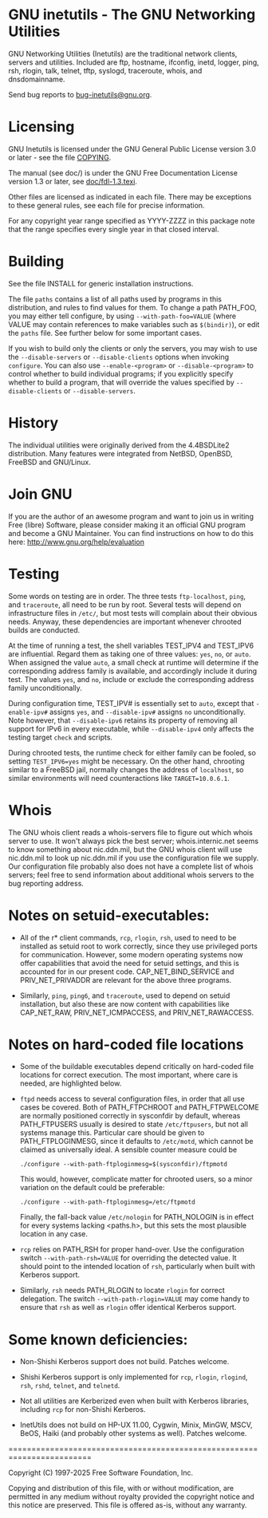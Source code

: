 # GNU inetutils - The GNU Networking Utilities

GNU Networking Utilities (Inetutils) are the traditional network
clients, servers and utilities.  Included are ftp, hostname, ifconfig,
inetd, logger, ping, rsh, rlogin, talk, telnet, tftp, syslogd,
traceroute, whois, and dnsdomainname.

Send bug reports to <bug-inetutils@gnu.org>.

# Licensing

GNU Inetutils is licensed under the GNU General Public License version
3.0 or later - see the file [COPYING](COPYING).

The manual (see doc/) is under the GNU Free Documentation License
version 1.3 or later, see [doc/fdl-1.3.texi](doc/fdl-1.3.texi).

Other files are licensed as indicated in each file.  There may be
exceptions to these general rules, see each file for precise
information.

For any copyright year range specified as YYYY-ZZZZ in this package
note that the range specifies every single year in that closed
interval.

# Building

See the file INSTALL for generic installation instructions.

The file `paths` contains a list of all paths used by programs in this
distribution, and rules to find values for them.  To change a path
PATH_FOO, you may either tell configure, by using
`--with-path-foo=VALUE` (where VALUE may contain references to make
variables such as `$(bindir)`), or edit the `paths` file.  See further
below for some important cases.

If you wish to build only the clients or only the servers, you may
wish to use the `--disable-servers` or `--disable-clients` options
when invoking `configure`.  You can also use `--enable-<program>` or
`--disable-<program>` to control whether to build individual programs;
if you explicitly specify whether to build a program, that will
override the values specified by `--disable-clients` or
`--disable-servers`.

# History

The individual utilities were originally derived from the 4.4BSDLite2
distribution.  Many features were integrated from NetBSD, OpenBSD,
FreeBSD and GNU/Linux.

# Join GNU

If you are the author of an awesome program and want to join us in
writing Free (libre) Software, please consider making it an official
GNU program and become a GNU Maintainer.  You can find instructions on
how to do this here: http://www.gnu.org/help/evaluation

# Testing

Some words on testing are in order.  The three tests `ftp-localhost`,
`ping`, and `traceroute`, all need to be run by root.  Several tests
will depend on infrastructure files in `/etc/`, but most tests will
complain about their obvious needs.  Anyway, these dependencies are
important whenever chrooted builds are conducted.

At the time of running a test, the shell variables TEST_IPV4 and
TEST_IPV6 are influential.  Regard them as taking one of three values:
`yes`, `no`, or `auto`.  When assigned the value `auto`, a small check
at runtime will determine if the corresponding address family is available,
and accordingly include it during test.  The values `yes`, and `no`,
include or exclude the corresponding address family unconditionally.

During configuration time, TEST_IPV# is essentially set to `auto`,
except that `-enable-ipv#` assigns `yes`, and `--disable-ipv#` assigns
`no` unconditionally.  Note however, that `--disable-ipv6` retains
its property of removing all support for IPv6 in every executable,
while `--disable-ipv4` only affects the testing target `check` and scripts.

During chrooted tests, the runtime check for either family can be
fooled, so setting `TEST_IPV6=yes` might be necessary.  On the other
hand, chrooting similar to a FreeBSD jail, normally changes the address
of `localhost`, so similar environments will need counteractions like
`TARGET=10.0.6.1`.

# Whois

The GNU whois client reads a whois-servers file to figure out which
whois server to use.  It won't always pick the best server;
whois.internic.net seems to know something about nic.ddn.mil, but the
GNU whois client will use nic.ddn.mil to look up nic.ddn.mil if you
use the configuration file we supply.  Our configuration file probably
also does not have a complete list of whois servers; feel free to send
information about additional whois servers to the bug reporting
address.

# Notes on setuid-executables:

 - All of the r* client commands, `rcp`, `rlogin`, `rsh`, used to need
   to be installed as setuid root to work correctly, since they use
   privileged ports for communication.  However, some modern operating
   systems now offer capabilities that avoid the need for setuid
   settings, and this is accounted for in our present code.
   CAP_NET_BIND_SERVICE and PRIV_NET_PRIVADDR are relevant for the
   above three programs.

 - Similarly, `ping`, `ping6`, and `traceroute`, used to depend on
   setuid installation, but also these are now content with
   capabilities like CAP_NET_RAW, PRIV_NET_ICMPACCESS, and
   PRIV_NET_RAWACCESS.

# Notes on hard-coded file locations

 - Some of the buildable executables depend critically on hard-coded
   file locations for correct execution.  The most important, where
   care is needed, are highlighted below.

 - `ftpd` needs access to several configuration files, in order that
   all use cases be covered.  Both of PATH_FTPCHROOT and
   PATH_FTPWELCOME are normally positioned correctly in sysconfdir by
   default, whereas PATH_FTPUSERS usually is desired to state
   `/etc/ftpusers`, but not all systems manage this.  Particular care
   should be given to PATH_FTPLOGINMESG, since it defaults to
   `/etc/motd`, which cannot be claimed as universally ideal.  A
   sensible counter measure could be

     `./configure --with-path-ftploginmesg=$(sysconfdir)/ftpmotd`

   This would, however, complicate matter for chrooted users, so a
   minor variation on the default could be preferable:

     `./configure --with-path-ftploginmesg=/etc/ftpmotd`

   Finally, the fall-back value `/etc/nologin` for PATH_NOLOGIN is in
   effect for every systems lacking <paths.h>, but this sets the most
   plausible location in any case.

 - `rcp` relies on PATH_RSH for proper hand-over.  Use the
   configuration switch `--with-path-rsh=VALUE` for overriding the
   detected value.  It should point to the intended location of `rsh`,
   particularly when built with Kerberos support.

 - Similarly, `rsh` needs PATH_RLOGIN to locate `rlogin` for correct
   delegation.  The switch `--with-path-rlogin=VALUE` may come handy
   to ensure that `rsh` as well as `rlogin` offer identical Kerberos
   support.

# Some known deficiencies:

 - Non-Shishi Kerberos support does not build.  Patches welcome.

 - Shishi Kerberos support is only implemented for `rcp`, `rlogin`,
   `rlogind`, `rsh`, `rshd`, `telnet`, and `telnetd`.

 - Not all utilities are Kerberized even when built with Kerberos
   libraries, including `rcp` for non-Shishi Kerberos.

 - InetUtils does not build on HP-UX 11.00, Cygwin, Minix, MinGW,
   MSCV, BeOS, Haiki (and probably other systems as well).  Patches
   welcome.

========================================================================

Copyright (C) 1997-2025 Free Software Foundation, Inc.

Copying and distribution of this file, with or without modification,
are permitted in any medium without royalty provided the copyright
notice and this notice are preserved.  This file is offered as-is,
without any warranty.
